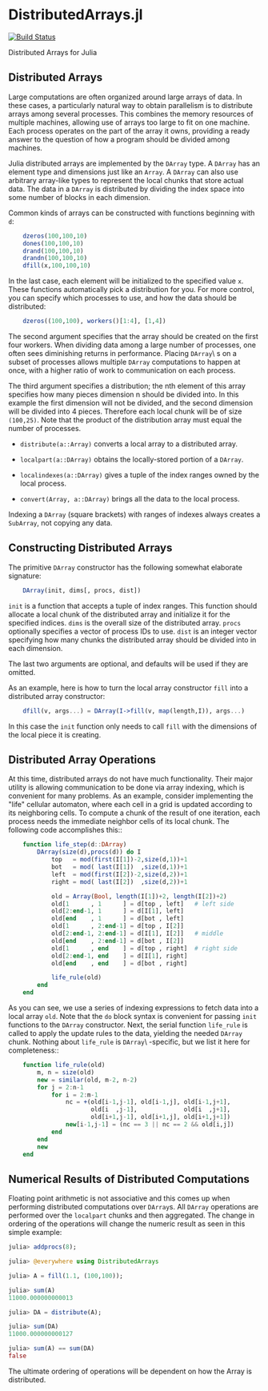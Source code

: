 # DistributedArrays.jl

[![Build Status](https://travis-ci.org/JuliaParallel/DistributedArrays.jl.svg?branch=master)](https://travis-ci.org/JuliaParallel/DistributedArrays.jl)

Distributed Arrays for Julia

Distributed Arrays
------------------

Large computations are often organized around large arrays of data. In
these cases, a particularly natural way to obtain parallelism is to
distribute arrays among several processes. This combines the memory
resources of multiple machines, allowing use of arrays too large to fit
on one machine. Each process operates on the part of the array it
owns, providing a ready answer to the question of how a program should
be divided among machines.

Julia distributed arrays are implemented by the `DArray` type. A
`DArray` has an element type and dimensions just like an `Array`.
A `DArray` can also use arbitrary array-like types to represent the local
chunks that store actual data. The data in a `DArray` is distributed by
dividing the index space into some number of blocks in each dimension.

Common kinds of arrays can be constructed with functions beginning with
`d`:

```julia
    dzeros(100,100,10)
    dones(100,100,10)
    drand(100,100,10)
    drandn(100,100,10)
    dfill(x,100,100,10)
```

In the last case, each element will be initialized to the specified
value `x`. These functions automatically pick a distribution for you.
For more control, you can specify which processes to use, and how the
data should be distributed:

```julia
    dzeros((100,100), workers()[1:4], [1,4])
```

The second argument specifies that the array should be created on the first
four workers. When dividing data among a large number of processes,
one often sees diminishing returns in performance. Placing `DArray`\ s
on a subset of processes allows multiple `DArray` computations to
happen at once, with a higher ratio of work to communication on each
process.

The third argument specifies a distribution; the nth element of
this array specifies how many pieces dimension n should be divided into.
In this example the first dimension will not be divided, and the second
dimension will be divided into 4 pieces. Therefore each local chunk will be
of size `(100,25)`. Note that the product of the distribution array must
equal the number of processes.

* `distribute(a::Array)` converts a local array to a distributed array.

* `localpart(a::DArray)` obtains the locally-stored portion
of a  `DArray`.

* `localindexes(a::DArray)` gives a tuple of the index ranges owned by the
local process.

* `convert(Array, a::DArray)` brings all the data to the local process.

Indexing a `DArray` (square brackets) with ranges of indexes always
creates a `SubArray`, not copying any data.


Constructing Distributed Arrays
-------------------------------

The primitive `DArray` constructor has the following somewhat elaborate signature:

```julia
    DArray(init, dims[, procs, dist])
```

`init` is a function that accepts a tuple of index ranges. This function should
allocate a local chunk of the distributed array and initialize it for the specified
indices. `dims` is the overall size of the distributed array.
`procs` optionally specifies a vector of process IDs to use.
`dist` is an integer vector specifying how many chunks the
distributed array should be divided into in each dimension.

The last two arguments are optional, and defaults will be used if they
are omitted.

As an example, here is how to turn the local array constructor `fill`
into a distributed array constructor:

```julia
    dfill(v, args...) = DArray(I->fill(v, map(length,I)), args...)
```

In this case the `init` function only needs to call `fill` with the
dimensions of the local piece it is creating.

Distributed Array Operations
----------------------------

At this time, distributed arrays do not have much functionality. Their
major utility is allowing communication to be done via array indexing, which
is convenient for many problems. As an example, consider implementing the
"life" cellular automaton, where each cell in a grid is updated according
to its neighboring cells. To compute a chunk of the result of one iteration,
each process needs the immediate neighbor cells of its local chunk. The
following code accomplishes this::

```julia
    function life_step(d::DArray)
        DArray(size(d),procs(d)) do I
            top   = mod(first(I[1])-2,size(d,1))+1
            bot   = mod( last(I[1])  ,size(d,1))+1
            left  = mod(first(I[2])-2,size(d,2))+1
            right = mod( last(I[2])  ,size(d,2))+1

            old = Array(Bool, length(I[1])+2, length(I[2])+2)
            old[1      , 1      ] = d[top , left]   # left side
            old[2:end-1, 1      ] = d[I[1], left]
            old[end    , 1      ] = d[bot , left]
            old[1      , 2:end-1] = d[top , I[2]]
            old[2:end-1, 2:end-1] = d[I[1], I[2]]   # middle
            old[end    , 2:end-1] = d[bot , I[2]]
            old[1      , end    ] = d[top , right]  # right side
            old[2:end-1, end    ] = d[I[1], right]
            old[end    , end    ] = d[bot , right]

            life_rule(old)
        end
    end
```

As you can see, we use a series of indexing expressions to fetch
data into a local array `old`. Note that the `do` block syntax is
convenient for passing `init` functions to the `DArray` constructor.
Next, the serial function `life_rule` is called to apply the update rules
to the data, yielding the needed `DArray` chunk. Nothing about `life_rule`
is `DArray`\ -specific, but we list it here for completeness::

```julia
    function life_rule(old)
        m, n = size(old)
        new = similar(old, m-2, n-2)
        for j = 2:n-1
            for i = 2:m-1
                nc = +(old[i-1,j-1], old[i-1,j], old[i-1,j+1],
                       old[i  ,j-1],             old[i  ,j+1],
                       old[i+1,j-1], old[i+1,j], old[i+1,j+1])
                new[i-1,j-1] = (nc == 3 || nc == 2 && old[i,j])
            end
        end
        new
    end
```

Numerical Results of Distributed Computations
---------------------------------------------

Floating point arithmetic is not associative and this comes up
when performing distributed computations over `DArray`s.  All `DArray`
operations are performed over the `localpart` chunks and then aggregated.
The change in ordering of the operations will change the numeric result as
seen in this simple example:

```julia
julia> addprocs(8);

julia> @everywhere using DistributedArrays

julia> A = fill(1.1, (100,100));

julia> sum(A)
11000.000000000013

julia> DA = distribute(A);

julia> sum(DA)
11000.000000000127

julia> sum(A) == sum(DA)
false
```

The ultimate ordering of operations will be dependent on how the Array is distributed.
